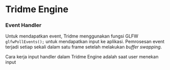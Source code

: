 # Tridme Engine
### Event Handler

Untuk mendapatkan event, Tridme menggunakan fungsi GLFW ``glfwPollEvents();`` untuk mendapatkan input ke aplikasi. Pemrosesan event terjadi setiap sekali dalam satu frame setelah melakukan _buffer swapping_.

Cara kerja input handler dalam Tridme Engine adalah saat user menekan input
